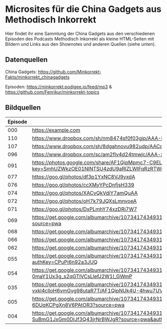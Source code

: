 # Microsites für die China Gadgets aus Methodisch Inkorrekt

Hier findet ihr eine Sammlung der China Gadgets aus den verschiedenen Episoden des Podcasts Methodisch Inkorrekt als kleine HTML-Seiten mit Bildern und Links aus den Shownotes und anderen Quellen (siehe unten).

## Datenquellen

China Gadgets: <https://github.com/Minkorrekt-Fakts/minkorrekt_chinagadgets>

Episoden: <https://minkorrekt.podigee.io/feed/mp3> & <https://github.com/Fenrikur/minkorrekt-topics>

## Bildquellen

| Episode | Quellen                                                           |
|---------|-------------------------------------------------------------------|
| 000     | <https://example.com>                                             |
| 110     | <https://www.dropbox.com/sh/nm8474sf0f03gjp/AAA-H22aSHKkJwPLP_1WkPvoa> |
| 107     | <https://www.dropbox.com/sh/8dgahnovu982udp/AACqEuVIZk2og7giU4xhHtdpa> |
| 096     | <https://www.dropbox.com/sc/am2flv4d24tmwjc/AAA-xkucuvzdQljE7jHPs9fSa> |
| 091     | <https://photos.google.com/share/AF1QipMpmc7-C9ELnEVdNoVgVSqUdB2vEycLNOvQdtJwC514SOf26h1MGhmUn51B8m023g?key=SmhUZWkzOE01NlNTSU4zdU9aRlZLWlFqRzRTWmZn> |
| 077     | <https://goo.gl/photos/df3p1YxNC8VJ9yxdA> |
| 076     | <https://goo.gl/photos/ccXMyYPcDnfjsH339> |
| 074     | <https://goo.gl/photos/XACvQkVdiY7amQuAA> |
| 072     | <https://goo.gl/photos/oH7k79JQXsLmnvoeA> |
| 071     | <https://goo.gl/photos/DxPLmhY74xzDRi7W7> |
| 069     | <https://get.google.com/albumarchive/107341743493109591753/album/AF1QipOvaDYAucGn9gildHwVe72AW7hFCiPf_IjDKTzQ?source=pwa> |
| 068     | <https://get.google.com/albumarchive/107341743493109591753/album/AF1QipO1lvtF1vG6YCKnjLrIGl-MfP9WD_M5sTQ2gywI> |
| 066     | <https://get.google.com/albumarchive/107341743493109591753/album/AF1QipMAyAZYrAlm3lnwINsgR7qI4CVaqr8zZxKwmw6r> |
| 062     | <https://get.google.com/albumarchive/107341743493109591753/album/AF1QipO8am3lPq1m1KOfna6xJ55dM4POLzY6jsBzYcfY> |
| 055     | <https://get.google.com/albumarchive/107341743493109591753/album/AF1QipN-I2iJe3hv8cIV2VKImkKsINKmgjtLIBgpAHiz?authKey=CPuPi6n92a3JUQ> |
| 054     | <https://get.google.com/albumarchive/107341743493109591753/album/AF1QipNPE1-0maY1Ux3g_s2qGTIVCsLlefJ2W1I_GWmP> |
| 035     | <https://get.google.com/albumarchive/107341743493109591753/album/AF1QipOgmBuHd6LkA5B-vxkl4clloH6vmGvg98utaR7T/AF1QipNUk4U-4hwu7UVD8Bqr7TLSOP45KxQ8tXQ9T6AL> |
| 005     | <https://get.google.com/albumarchive/107341743493109591753/album/AF1QipMcpwcXSvZtPHACwfwI-6DUqKCPgXn8V6PAtOR3?source=pwa> |
| 004     | <https://get.google.com/albumarchive/107341743493109591753/album/AF1QipOFHLdJGRd-SuBmG1JxGm0DIJf3Q43jrNrBWJgR?source=pwa&authKey=CPPL1prh7MSrQQ> |
